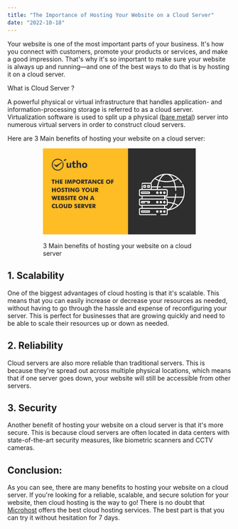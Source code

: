 ```yaml
---
title: "The Importance of Hosting Your Website on a Cloud Server"
date: "2022-10-18"
---
```


Your website is one of the most important parts of your business. It's how you connect with customers, promote your products or services, and make a good impression. That's why it's so important to make sure your website is always up and running—and one of the best ways to do that is by hosting it on a cloud server.

What is Cloud Server ?

A powerful physical or virtual infrastructure that handles application- and information-processing storage is referred to as a cloud server. Virtualization software is used to split up a physical ([bare metal](https://en.wikipedia.org/wiki/Bare-metal_server)) server into numerous virtual servers in order to construct cloud servers.

Here are 3 Main benefits of hosting your website on a cloud server: 

<figure>

<figure>

![](images/The-Importance-of-Hosting-Your-Website-on-a-Cloud-Server.jpg)

<figcaption>

3 Main benefits of hosting your website on a cloud server

</figcaption>

</figure>



</figure>

## **1\. Scalability**

One of the biggest advantages of cloud hosting is that it's scalable. This means that you can easily increase or decrease your resources as needed, without having to go through the hassle and expense of reconfiguring your server. This is perfect for businesses that are growing quickly and need to be able to scale their resources up or down as needed.

## **2\. Reliability**

Cloud servers are also more reliable than traditional servers. This is because they're spread out across multiple physical locations, which means that if one server goes down, your website will still be accessible from other servers. 

## **3\. Security**

Another benefit of hosting your website on a cloud server is that it's more secure. This is because cloud servers are often located in data centers with state-of-the-art security measures, like biometric scanners and CCTV cameras. 

## **Conclusion:** 

As you can see, there are many benefits to hosting your website on a cloud server. If you're looking for a reliable, scalable, and secure solution for your website, then cloud hosting is the way to go! There is no doubt that [Microhost](https://utho.com/) offers the best cloud hosting services. The best part is that you can try it without hesitation for 7 days.

